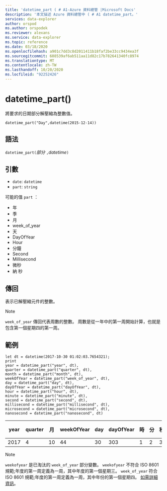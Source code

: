 ```yaml
---
title: 'datetime_part ( # A1-Azure 資料總管 |Microsoft Docs'
description: '本文描述 Azure 資料總管中 ( # A1 datetime_part。'
services: data-explorer
author: orspod
ms.author: orspodek
ms.reviewer: alexans
ms.service: data-explorer
ms.topic: reference
ms.date: 03/18/2020
ms.openlocfilehash: a901c7dd3c8d2011411b18faf2be33cc9434ea3f
ms.sourcegitcommit: 608539af6ab511aa11d82c17b782641340fc8974
ms.translationtype: MT
ms.contentlocale: zh-TW
ms.lasthandoff: 10/20/2020
ms.locfileid: "92252426"
---
```

# <a name="datetime_part"></a>datetime_part()

將要求的日期部分解壓縮為整數值。

```kusto
datetime_part("Day",datetime(2015-12-14))
```

## <a name="syntax"></a>語法

`datetime_part(`*部分* `,`*datetime*`)`

## <a name="arguments"></a>引數

* `date`: `datetime`
* `part`: `string`

可能的值 `part` ： 
* 年
* 季
* 月
* week_of_year
* 天
* DayOfYear
* Hour
* 分鐘
* Second
* Millisecond
* 微秒
* 納 秒

## <a name="returns"></a>傳回

表示已解壓縮元件的整數。

> [!NOTE]
> `week_of_year` 傳回代表周數的整數。 周數是從一年中的第一周開始計算，也就是包含第一個星期四的第一周。

## <a name="examples"></a>範例

```kusto
let dt = datetime(2017-10-30 01:02:03.7654321); 
print 
year = datetime_part("year", dt),
quarter = datetime_part("quarter", dt),
month = datetime_part("month", dt),
weekOfYear = datetime_part("week_of_year", dt),
day = datetime_part("day", dt),
dayOfYear = datetime_part("dayOfYear", dt),
hour = datetime_part("hour", dt),
minute = datetime_part("minute", dt),
second = datetime_part("second", dt),
millisecond = datetime_part("millisecond", dt),
microsecond = datetime_part("microsecond", dt),
nanosecond = datetime_part("nanosecond", dt)

```

|year|quarter|月|weekOfYear|day|dayOfYear|時|分|秒|毫秒|微秒|奈秒|
|---|---|---|---|---|---|---|---|---|---|---|---|
|2017|4|10|44|30|303|1|2|3|765|765432|765432100|

> [!NOTE]
> `weekofyear` 是已淘汰的 `week_of_year` 部分變數。 `weekofyear` 不符合 ISO 8601 規範;年度的第一周定義為一周，其中年度的第一個星期三。
> `week_of_year` 符合 ISO 8601 規範;年度的第一周定義為一周，其中年份的第一個星期四。 [如需詳細資訊](https://en.wikipedia.org/wiki/ISO_8601#Week_dates)。